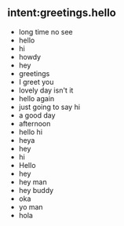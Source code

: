 ## intent:greetings.hello
- long time no see
- hello
- hi
- howdy
- hey
- greetings
- I greet you
- lovely day isn't it
- hello again
- just going to say hi
- a good day
- afternoon
- hello hi
- heya
- hey
- hi
- Hello
- hey
- hey man
- hey buddy
- oka
- yo man
- hola